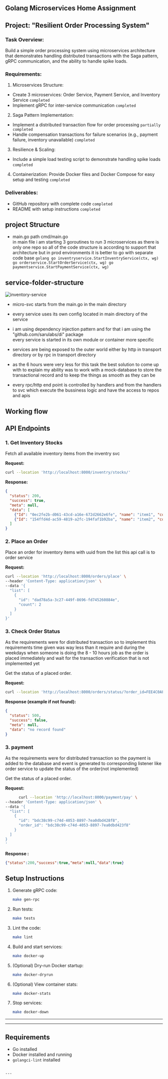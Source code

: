 ## Golang Microservices Home Assignment
## Project: "Resilient Order Processing System"

### Task Overview: 
Build a simple order processing system using microservices architecture that demonstrates handling distributed transactions with the Saga pattern, gRPC communication,
and the ability to handle spike loads.
### Requirements:
1. Microservices Structure:
  -  Create 3 microservices: Order Service, Payment Service, and Inventory Service `completed` 
  -  Implement gRPC for inter-service communication `completed` 
2. Saga Pattern Implementation:
  - Implement a distributed transaction flow for order processing `partially completed`
  - Handle compensation transactions for failure scenarios (e.g., payment
failure, inventory unavailable) `completed`
3. Resilience & Scaling:
  - Include a simple load testing script to demonstrate handling spike loads  `completed`
4. Containerization: Provide Docker files and Docker Compose for easy setup and
testing  `completed`

### Deliverables:
  - GitHub repository with complete code `completed`
  - README with setup instructions  `completed`

## project Structure
  
  -  main.go
    path cmd/main.go  
    in main file i am starting 3 goroutines to run 3 microservices as there is only one repo so all of the code structure is according to support that architecture but in prod environments it is better to go with separate code base
    ```golang
      go inventryservice.StartInventryService(ctx, wg)
      go orderservice.StartOrderService(ctx, wg)
      go paymentservice.StartPaymentService(ctx, wg)
    ``` 
## service-folder-structure
  ![inventory-service](inventrySvc-tree.png)
  - micro-svc starts from the main.go in the main directory
  - every service uses its own config located in main directory of the service
  - i am using dependency injection pattern and for that i am using the "github.com/sarulabs/di" package  
  every service is started in its own module or container more specific
  - services are being exposed to the outer world either by http in transport directory or by rpc in transport directory

  - as the 6 hours were very less for this task the best solution to come up with to explain my ability was to work with a mock-database to store the transactional record and to keep the things as smooth as they can be

  - every rpc/http end point is controlled by handlers and from the handlers to svc which execute the bussiness logic and have the access to repos and apis

## Working flow

## API Endpoints

### 1. Get Inventory Stocks
Fetch all available inventory items from the inventry svc

**Request:**
```bash
curl --location 'http://localhost:8000/inventry/stocks/'
```

**Response:**
```json
{
  "status": 200,
  "success": true,
  "meta": null,
  "data": [
    {"Id": "0ec2fe2b-d061-43cd-a16e-672d2662e6fe", "name": "item1", "count": 10},
    {"Id": "154ffd4d-ac59-4819-a2fc-194faf1b92ba", "name": "item2", "count": 10}
  ]
}
```

### 2. Place an Order
Place an order for inventory items with uuid from the list this api call is to order service

**Request:**
```bash
curl --location 'http://localhost:8000/orders/place' \
--header 'Content-Type: application/json' \
--data '{
  "list": [
    {
      "id": "dad78a5a-3c27-449f-8696-fd745260884e",
      "count": 2
    }
  ]
}'
```

### 3. Check Order Status
As the requirements were for distributed transaction so to implement this requirements time given was way less than it require and during the weekdays when someone is doing the 8 - 10 hours job 
as the order is placed immediately and wait for the transaction verification that is not implemented yet

Get the status of a placed order.

**Request:**
```bash
curl --location 'http://localhost:8000/orders/status/?order_id=FEE4C0AF-6BEA-49AF-81F2-E9E63CC98555'
```

**Response (example if not found):**
```json
{
  "status": 500,
  "success": false,
  "meta": null,
  "data": "no record found"
}
```

### 3. payment

As the requirements were for distributed transaction so the payment is added to the database and event is generated to corresponding listener like order service to update the status of the order(not implemented)

Get the status of a placed order.

**Request:**
```bash
      curl --location 'http://localhost:8000/payment/pay' \
--header 'Content-Type: application/json' \
--data '{
  "list": [
    {
      "id": "bdc38c99-c74d-4053-8897-7ea0dbd428f8",
      "order_id": "bdc38c99-c74d-4053-8897-7ea0dbd423f8"
    }
  ]
}
'
```

**Response :**
```json
{"status":200,"success":true,"meta":null,"data":true}
```

## Setup Instructions

1. Generate gRPC code:
   ```bash
   make gen-rpc
   ```

2. Run tests:
   ```bash
   make tests
   ```

3. Lint the code:
   ```bash
   make lint
   ```

4. Build and start services:
   ```bash
   make docker-up
   ```

5. (Optional) Dry-run Docker startup:
   ```bash
   make docker-dryrun
   ```

6. (Optional) View container stats:
   ```bash
   make docker-stats
   ```

7. Stop services:
   ```bash
   make docker-down
   ```

---

---

## Requirements
- Go installed
- Docker installed and running
- `golangci-lint` installed
```

---

